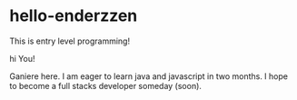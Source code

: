 # hello-enderzzen
This is entry level programming!

hi You!

Ganiere here. I am eager to learn java and javascript in two months.
I hope to become a full stacks developer someday (soon).
